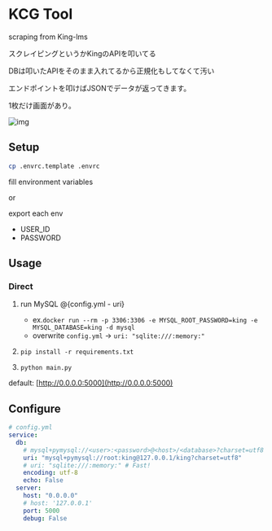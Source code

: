# KCG Tool

scraping from King-lms

スクレイピングというかKingのAPIを叩いてる

DBは叩いたAPIをそのまま入れてるから正規化もしてなくて汚い

エンドポイントを叩けばJSONでデータが返ってきます。

1枚だけ画面があり。

![img](https://user-images.githubusercontent.com/25787913/53440270-7b770f00-3a47-11e9-8a70-4a199eb7ab7d.png)

## Setup

```sh
cp .envrc.template .envrc
```

fill environment variables

or

export each env

- USER_ID
- PASSWORD

## Usage

### Direct

1. run MySQL @{config.yml - uri}

   - ex.`docker run --rm -p 3306:3306 -e MYSQL_ROOT_PASSWORD=king -e MYSQL_DATABASE=king -d mysql`
   - overwrite `config.yml` -> `uri: "sqlite:///:memory:"`

2. `pip install -r requirements.txt`

3. `python main.py`

default: [http://0.0.0.0:5000](http://0.0.0.0:5000)

## Configure

```yml
# config.yml
service:
  db:
    # mysql+pymysql://<user>:<password>@<host>/<database>?charset=utf8
    uri: "mysql+pymysql://root:king@127.0.0.1/king?charset=utf8"
    # uri: "sqlite:///:memory:" # Fast!
    encoding: utf-8
    echo: False
  server:
    host: "0.0.0.0"
    # host: '127.0.0.1'
    port: 5000
    debug: False
```
